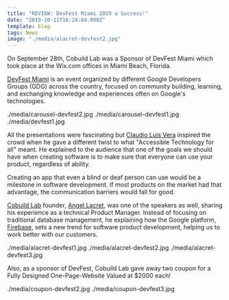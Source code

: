 ```yaml
---
title: "REVIEW: DevFest Miami 2019 a Success!"
date: "2019-10-11T16:24:04.000Z"
template: blog
tags: News
image: "./media/alacret-devfest2.jpg"
---
```


<!-- <title-2>REVIEW: DevFest Miami 2019 a Success!</title-2> -->

On September 28th, Cobuild Lab was a Sponsor of DevFest Miami which took place at the Wix.com offices in Miami Beach, Florida. 

[DevFest Miami](https://devfestmiami.org/) is an event organized by different Google Developers Groups (GDG) across the country, focused on community building, learning, and exchanging knowledge and experiences often on Google's technologies.

<carousel folder='blog'>
./media/carousel-devfest2.jpg
</carousel>
<carousel folder='blog'>
./media/carousel-devfest1.jpg
./media/devfest1.jpg
</carousel>

All the presentations were fascinating but [Claudio Luis Vera](https://www.linkedin.com/in/claudioluisvera/) inspired the crowd when he gave a different twist to what "Accessible Technology for all" meant. He explained to the audience that one of the goals we should have when creating software is to make sure that everyone can use your product, regardless of ability. 

Creating an app that even a blind or deaf person can use would be a milestone in software development. If most products on the market had that advantage, the communication barriers would fall for good.

[Cobuild Lab](https://cobuildlab.com/) founder, [Angel Lacret](https://www.linkedin.com/in/alacret), was one of the speakers as well, sharing his experience as a technical Product Manager. Instead of focusing on traditional database management, he explaining how the Google platform, [Firebase](https://firebase.google.com/?hl=es-419), sets a new trend for software product development, helping us to work better with our customers.

<carousel folder='blog'>
./media/alacret-devfest1.jpg
./media/alacret-devfest2.jpg
./media/alacret-devfest3.jpg
</carousel>

<title-5>Also, as a sponsor of DevFest, Cobuild Lab gave away two coupon for a Fully Designed One-Page-Website Valued at $2000 each!</title-5>

<carousel folder='blog'>
./media/coupon-devfest2.jpg
./media/coupon-devfest3.jpg
</carousel>

<!-- <carousel folder='blog'>
./media/coupon-devfest1.jpg
</carousel> -->
